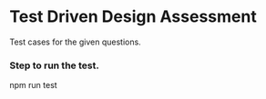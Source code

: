 # Test Driven Design Assessment

Test cases for the given questions.

### Step to run the test.

npm run test
